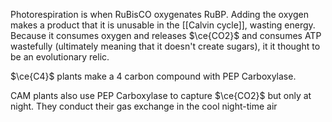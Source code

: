 Photorespiration is when RuBisCO oxygenates RuBP. Adding the oxygen makes a product that it is unusable in the [[Calvin cycle]], wasting energy. Because it consumes oxygen and releases $\ce{CO2}$ and consumes ATP wastefully (ultimately meaning that it doesn't create sugars), it it thought to be an evolutionary relic.

$\ce{C4}$ plants make a 4 carbon compound with PEP Carboxylase. 

CAM plants also use PEP Carboxylase to capture $\ce{CO2}$ but only at night. They conduct their gas exchange in the cool night-time air